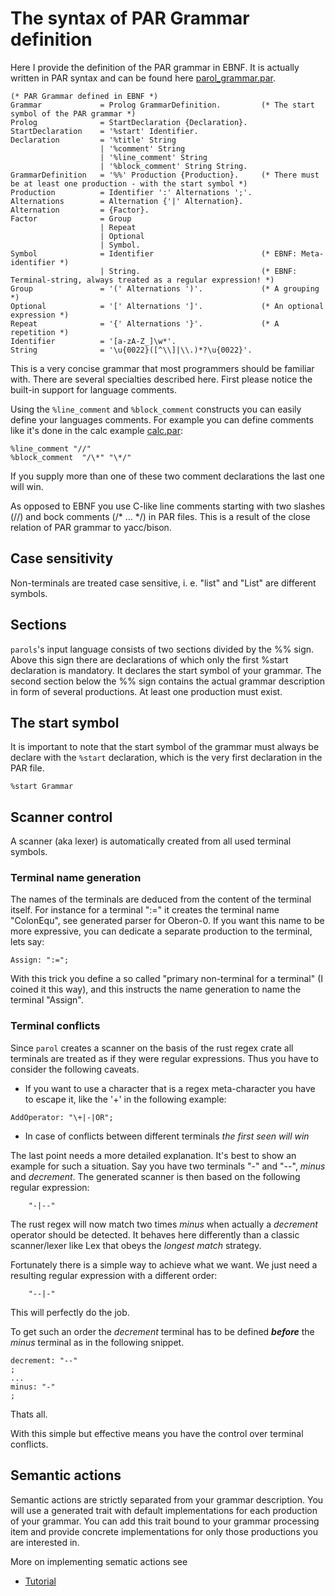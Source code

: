 # The syntax of PAR Grammar definition

Here I provide the definition of the PAR grammar in EBNF. It is actually written in PAR syntax and can be found here [parol_grammar.par](..\src\parser\parol-grammar.par).

```ebnf
(* PAR Grammar defined in EBNF *)
Grammar             = Prolog GrammarDefinition.         (* The start symbol of the PAR grammar *)
Prolog              = StartDeclaration {Declaration}.
StartDeclaration    = '%start' Identifier.
Declaration         = '%title' String
                    | '%comment' String
                    | '%line_comment' String
                    | '%block_comment' String String.
GrammarDefinition   = '%%' Production {Production}.     (* There must be at least one production - with the start symbol *)
Production          = Identifier ':' Alternations ';'.
Alternations        = Alternation {'|' Alternation}.
Alternation         = {Factor}.
Factor              = Group
                    | Repeat
                    | Optional
                    | Symbol.
Symbol              = Identifier                        (* EBNF: Meta-identifier *)
                    | String.                           (* EBNF: Terminal-string, always treated as a regular expression! *)
Group               = '(' Alternations ')'.             (* A grouping *)
Optional            = '[' Alternations ']'.             (* An optional expression *)
Repeat              = '{' Alternations '}'.             (* A repetition *)
Identifier          = '[a-zA-Z_]\w*'.
String              = '\u{0022}([^\\]|\\.)*?\u{0022}'.
```

This is a very concise grammar that most programmers should be familiar with. There are several specialties described here. First please notice the built-in support for language comments.

Using the `%line_comment` and `%block_comment` constructs you can easily define your languages comments. For example you can define comments like it's done in the calc example [calc.par](../examples/calc/calc.par):

```ebnf
%line_comment "//"
%block_comment  "/\*" "\*/"
```

If you supply more than one of these two comment declarations the last one will win.

As opposed to EBNF you use C-like line comments starting with two slashes (//) and bock comments (/\* ... \*/) in PAR files. This is a result of the close relation of PAR grammar to yacc/bison.

## Case sensitivity

Non-terminals are treated case sensitive, i. e. "list" and "List" are different symbols.

## Sections

`parols`'s input language consists of two sections divided by the %% sign. Above this sign there are declarations of which only the first %start declaration is mandatory. It declares the start symbol of your grammar.
The second section below the %% sign contains the actual grammar description in form of several productions. At least one production must exist.

## The start symbol

It is important to note that the start symbol of the grammar must always be declare with the `%start` declaration, which is the very first declaration in the PAR file.

```ebnf
%start Grammar
```

## Scanner control

A scanner (aka lexer) is automatically created from all used terminal symbols.

### Terminal name generation

The names of the terminals are deduced from the content of the terminal itself. For instance for a terminal ":=" it creates the terminal name "ColonEqu", see generated parser for Oberon-0. If you want this name to be more expressive, you can dedicate a separate production to the terminal, lets say:

```ebnf
Assign: ":=";
```

With this trick you define a so called "primary non-terminal for a terminal" (I coined it this way), and this instructs the name generation to name the terminal "Assign".

### Terminal conflicts

Since `parol` creates a scanner on the basis of the rust regex crate all terminals are treated as if they were regular expressions.
Thus you have to consider the following caveats.

* If you want to use a character that is a regex meta-character you have to escape it, like the '+' in the following example:

```ebnf
AddOperator: "\+|-|OR";
```

* In case of conflicts between different terminals _the first seen will win_

The last point needs a more detailed explanation.
It's best to show an example for such a situation.
Say you have two terminals "-" and "--", _minus_ and _decrement_. The generated scanner is then based on the following regular expression:

```regex
    "-|--"
```

The rust regex will now match two times _minus_ when actually a _decrement_ operator should be detected.
It behaves here differently than a classic scanner/lexer like Lex that obeys the _longest match_ strategy.

Fortunately there is a simple way to achieve what we want. We just need a resulting regular expression with a different order:

```regex
    "--|-"
```

This will perfectly do the job.

To get such an order the _decrement_ terminal has to be defined ***before*** the _minus_ terminal as in the following snippet.

```ebnf
decrement: "--"
;
...
minus: "-"
;
```

Thats all.

With this simple but effective means you have the control over terminal conflicts.

## Semantic actions

Semantic actions are strictly separated from your grammar description.
You will use a generated trait with default implementations for each production of your grammar. You can add this trait bound to your grammar processing item and provide concrete implementations for only those productions you are interested in.

More on implementing sematic actions see

* [Tutorial](Tutorial.md)
